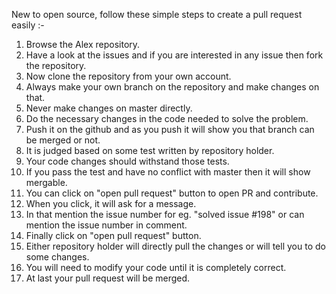 New to open source, follow these simple steps to create a pull request easily :-

1. Browse the Alex repository.
2. Have a look at the issues and if you are interested in any issue then fork the repository.
3. Now clone the repository from your own account.
4. Always make your own branch on the repository and make changes on that.
5. Never make changes on master directly.
6. Do the necessary changes in the code needed to solve the problem.
7. Push it on the github and as you push it will show you that branch can be merged or not.
8. It is judged based on some test written by repository holder.
9. Your code changes should withstand those tests.
10. If you pass the test and have no conflict with master then it will show mergable.
11. You can click on "open pull request" button to open PR and contribute.
12. When you click, it will ask for a message.
13. In that mention the issue number for eg. "solved issue #198" or can mention the issue number in comment.
14. Finally click on "open pull request" button.
15. Either repository holder will directly pull the changes or will tell you to do some changes.
16. You will need to modify your code until it is completely correct.
17. At last your pull request will be merged.